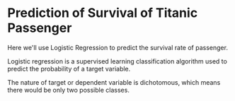 # Prediction of Survival of Titanic Passenger

Here we'll use Logistic Regression to predict the survival rate of passenger.

Logistic regression is a supervised learning classification algorithm used to predict the probability of a target variable. 

The nature of target or dependent variable is dichotomous, which means there would be only two possible classes.

